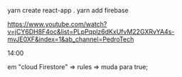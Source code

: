 yarn create react-app .
yarn add firebase

https://www.youtube.com/watch?v=jCY6DH8F4oc&list=PLpPqplz6dKxUfvM22GXRvYA4s-mvJE0XF&index=1&ab_channel=PedroTech

14:00

em "cloud Firestore" => rules => muda para true;